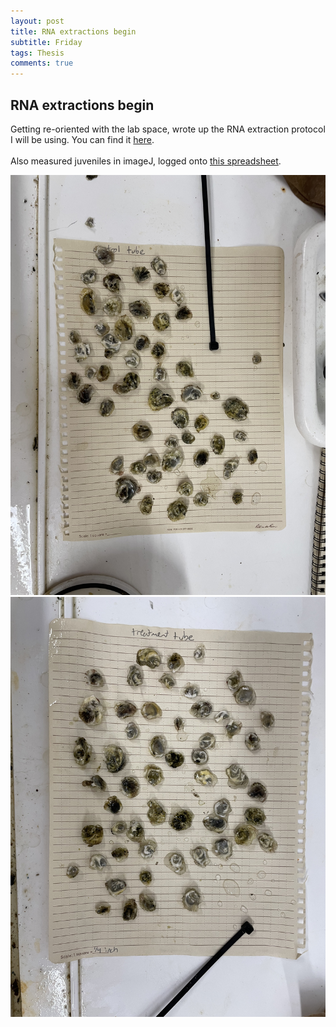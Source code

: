 ```yaml
---
layout: post
title: RNA extractions begin
subtitle: Friday
tags: Thesis
comments: true
---
```


## RNA extractions begin

Getting re-oriented with the lab space, wrote up the RNA extraction protocol I will be using. You can find it [here](https://docs.google.com/document/d/1goE9G98pyKh1g7xfuQ9TdRsmz2e4gMQ8xcoAYQryajI/edit?usp=sharing).
<br><br>
Also measured juveniles in imageJ, logged onto [this spreadsheet](https://docs.google.com/spreadsheets/d/1rXzrqvx2DgyJKSye_WNktqJ41YUFP1_rNmRZcuDWFhY/edit?usp=sharing).

![](https://github.com/Eric-Ess/Eric-Ess.github.io/blob/master/post_images/011924/11_21-youngin-control.jpg?raw=true)
![](https://github.com/Eric-Ess/Eric-Ess.github.io/blob/master/post_images/011924/11_21-youngin-treatment.jpg?raw=true)
